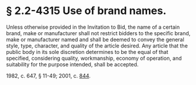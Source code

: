 # § 2.2-4315 Use of brand names.

<p>Unless otherwise provided in the Invitation to Bid, the name of a certain brand, make or manufacturer shall not restrict bidders to the specific brand, make or manufacturer named and shall be deemed to convey the general style, type, character, and quality of the article desired. Any article that the public body in its sole discretion determines to be the equal of that specified, considering quality, workmanship, economy of operation, and suitability for the purpose intended, shall be accepted.</p><p>1982, c. 647, § 11-49; 2001, c. <a href='http://lis.virginia.gov/cgi-bin/legp604.exe?011+ful+CHAP0844'>844</a>.</p>